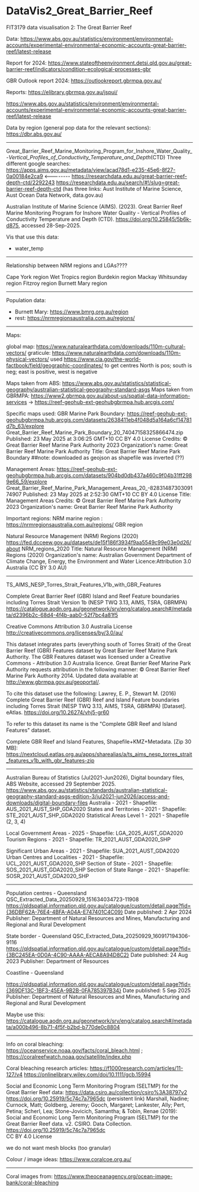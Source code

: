 # DataVis2_Great_Barrier_Reef
FIT3179 data visualisation 2: The Great Barrier Reef

Data: https://www.abs.gov.au/statistics/environment/environmental-accounts/experimental-environmental-economic-accounts-great-barrier-reef/latest-release 

Report for 2024: https://www.stateoftheenvironment.detsi.qld.gov.au/great-barrier-reef/indicators/condition-ecological-processes-gbr 

GBR Outlook report 2024: https://outlookreport.gbrmpa.gov.au/ 

Reports: https://elibrary.gbrmpa.gov.au/jspui/


https://www.abs.gov.au/statistics/environment/environmental-accounts/experimental-environmental-economic-accounts-great-barrier-reef/latest-release


Data by region (general pop data for the relevant sections): https://dbr.abs.gov.au/ 

-------------------------------------------------------
Great_Barrier_Reef_Marine_Monitoring_Program_for_Inshore_Water_Quality_-_Vertical_Profiles_of_Conductivity_Temperature_and_Depth_(CTD)
Three different google searches: 
https://apps.aims.gov.au/metadata/view/acad78d1-e235-45e6-8f27-0a00184e2ca9 <--------
https://researchdata.edu.au/great-barrier-reef-depth-ctd/2292243
https://researchdata.edu.au/search/#!/slug=great-barrier-reef-depth-ctd  (has three links: Aust Institute of Marine Science, Aust Ocean Data Network, data.gov.au)

Australian Institute of Marine Science (AIMS). (2023). Great Barrier Reef Marine Monitoring Program for Inshore Water Quality - Vertical Profiles of Conductivity Temperature and Depth (CTD). https://doi.org/10.25845/5b6k-d875, accessed 28-Sep-2025.

Vis that use this data:
* water_temp
---------------------------------------------------------

Relationship between NRM regions and LGAs????

Cape York region
Wet Tropics region
Burdekin region
Mackay Whitsunday region
Fitzroy region
Burnett Mary region

----
Population data: 
- Burnett Mary: https://www.bmrg.org.au/region
- rest: https://nrmregionsaustralia.com.au/regions/ 

------------------------------------------------------------


Maps: 

global map: https://www.naturalearthdata.com/downloads/110m-cultural-vectors/ 
graticule: https://www.naturalearthdata.com/downloads/110m-physical-vectors/ 
used https://www.cia.gov/the-world-factbook/field/geographic-coordinates/ to get centres 
North is pos; south is neg; east is positive, west is negative

Maps taken from ABS: https://www.abs.gov.au/statistics/statistical-geography/australian-statistical-geography-standard-asgs
Maps taken from GBRMPA: https://www2.gbrmpa.gov.au/about-us/spatial-data-information-services  -> https://reef-geohub-ext-geohubgbrmpa.hub.arcgis.com/ 

Specific maps used: 
GBR Marine Park Boundary: https://reef-geohub-ext-geohubgbrmpa.hub.arcgis.com/datasets/2638411eb4f048d5a164a6cf14781d7b_63/explore 
Great_Barrier_Reef_Marine_Park_Boundary_20_74047158325866474.zip 
Published: 23 May 2025 at 3:06:25 GMT+10
CC BY 4.0 License
Credits: © Great Barrier Reef Marine Park Authority 2023
Organization's name: Great Barrier Reef Marine Park Authority
Title: Great Barrier Reef Marine Park Boundary
##note: downloaded as geojson as shapefile was inverted (??)

Management Areas: https://reef-geohub-ext-geohubgbrmpa.hub.arcgis.com/datasets/904bd0db437a460c9f04b31ff2989e66_59/explore 
Great_Barrier_Reef_Marine_Park_Management_Areas_20_-8283148730309174907
Published: 23 May 2025 at 2:52:30 GMT+10
CC BY 4.0 License
Title: Management Areas
Credits: © Great Barrier Reef Marine Park Authority 2023
Organization's name: Great Barrier Reef Marine Park Authority


Important regions: 
NRM marine region    : https://nrmregionsaustralia.com.au/regions/ 
GBR region 



Natural Resource Management (NRM) Regions (2020)
https://fed.dcceew.gov.au/datasets/de15f186f3934f9aa5549c99e03e0d26/about
NRM_regions_2020
Title: Natural Resource Management (NRM) Regions (2020)
Organization's name: Australian Government Department of Climate Change, Energy, the Environment and Water
Licence:Attribution 3.0 Australia (CC BY 3.0 AU)

----------------------
TS_AIMS_NESP_Torres_Strait_Features_V1b_with_GBR_Features

 Complete Great Barrier Reef (GBR) Island and Reef Feature boundaries including Torres Strait Version 1b (NESP TWQ 3.13, AIMS, TSRA, GBRMPA)
https://catalogue.aodn.org.au/geonetwork/srv/eng/catalog.search#/metadata/d2396b2c-68d4-4f4b-aab0-52f7bc4a81f5

Creative Commons Attribution 3.0 Australia License
http://creativecommons.org/licenses/by/3.0/au/

This dataset integrates parts (everything south of Torres Strait) of the Great Barrier Reef (GBR) Features dataset by Great Barrier Reef Marine Park Authority.
The GBR Features dataset was licensed under a Creative Commons - Attribution 3.0 Australia licence. Great Barrier Reef Marine Park Authority requests attribution in the following manner: © Great Barrier Reef Marine Park Authority 2014. Updated data available at http://www.gbrmpa.gov.au/geoportal/.

To cite this dataset use the following:
Lawrey, E. P., Stewart M. (2016) Complete Great Barrier Reef (GBR) Reef and Island Feature boundaries including Torres Strait (NESP TWQ 3.13, AIMS, TSRA, GBRMPA) [Dataset]. eAtlas. https://doi.org/10.26274/vhj5-gr60

To refer to this dataset its name is the "Complete GBR Reef and Island Features" dataset.

Complete GBR Reef and Island Features, Shapefile+KMZ+Metadata. [Zip 30 MB]: https://nextcloud.eatlas.org.au/apps/sharealias/a/ts_aims_nesp_torres_strait_features_v1b_with_gbr_features-zip

----------------------------------

Australian Bureau of Statistics (Jul2021-Jun2026), Digital boundary files, ABS Website, accessed 29 September 2025.
https://www.abs.gov.au/statistics/standards/australian-statistical-geography-standard-asgs-edition-3/jul2021-jun2026/access-and-downloads/digital-boundary-files
Australia - 2021 - Shapefile: AUS_2021_AUST_SHP_GDA2020
States and Territories - 2021 - Shapefile: STE_2021_AUST_SHP_GDA2020
Statistical Areas Level 1 - 2021 - Shapefile
(2, 3, 4)

Local Government Areas - 2025 - Shapefile: LGA_2025_AUST_GDA2020
Tourism Regions - 2021 - Shapefile: TR_2021_AUST_GDA2020_SHP 

Significant Urban Areas - 2021 - Shapefile: SUA_2021_AUST_GDA2020 
Urban Centres and Localities - 2021 - Shapefile: UCL_2021_AUST_GDA2020_SHP
Section of State - 2021 - Shapefile: SOS_2021_AUST_GDA2020_SHP
Section of State Range - 2021 - Shapefile: SOSR_2021_AUST_GDA2020_SHP 

-----------------------------------
Population centres - Queensland
QSC_Extracted_Data_20250929_151634034723-11908
https://qldspatial.information.qld.gov.au/catalogue/custom/detail.page?fid={36DBF62A-76E4-4BFA-A04A-E747401C4C09}
Date published:
2 Apr 2024
Publisher: Department of Natural Resources and Mines, Manufacturing and Regional and Rural Development

State border - Queensland
QSC_Extracted_Data_20250929_160917194306-9116
https://qldspatial.information.qld.gov.au/catalogue/custom/detail.page?fid={3BC245EA-0D0A-4C90-AAAA-AECA8A94D8C2}
Date published:
24 Aug 2023
Publisher:
Department of Resources

Coastline - Queensland

https://qldspatial.information.qld.gov.au/catalogue/custom/detail.page?fid={369DF13C-1BF3-45EA-9B2B-0FA785397B34}
Date published:
5 Sep 2025
Publisher:
Department of Natural Resources and Mines, Manufacturing and Regional and Rural Development

Maybe use this: https://catalogue.aodn.org.au/geonetwork/srv/eng/catalog.search#/metadata/a000b496-8b71-4f5f-b2bd-b770de0c8804 

------------------------------------------------------------------



Info on coral bleaching: https://oceanservice.noaa.gov/facts/coral_bleach.html ; https://coralreefwatch.noaa.gov/satellite/index.php 

Coral bleaching research articles: 
https://f1000research.com/articles/11-127/v4 
https://onlinelibrary.wiley.com/doi/10.1111/gcb.15994 


Social and Economic Long Term Monitoring Program (SELTMP) for the Great Barrier Reef data: https://data.csiro.au/collection/csiro%3A38797v2 
https://doi.org/10.25919/5c74c7a7965dc (persistent link)
Marshall, Nadine; Curnock, Matt; Goldberg, Jeremy; Gooch, Margaret; Lankester, Ally; Pert, Petina; Scherl, Lea; Stone-Jovicich, Samantha; & Tobin, Renae (2019): Social and Economic Long Term Monitoring Program (SELTMP) for the Great Barrier Reef data. v2. CSIRO. Data Collection. https://doi.org/10.25919/5c74c7a7965dc    
CC BY 4.0 License 



we do not want mesh blocks (too granular)



Colour / image ideas: https://www.coralcoe.org.au/

------------------------------
Coral images from: https://www.theoceanagency.org/ocean-image-bank/coral-bleaching 